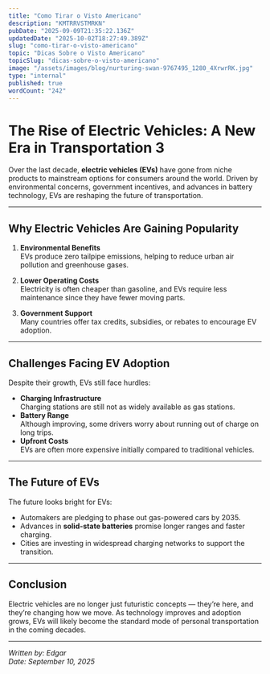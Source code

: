 ```yaml
---
title: "Como Tirar o Visto Americano"
description: "KMTRRVSTMRKN"
pubDate: "2025-09-09T21:35:22.136Z"
updatedDate: "2025-10-02T18:27:49.389Z"
slug: "como-tirar-o-visto-americano"
topic: "Dicas Sobre o Visto Americano"
topicSlug: "dicas-sobre-o-visto-americano"
image: "/assets/images/blog/nurturing-swan-9767495_1280_4XrwrRK.jpg"
type: "internal"
published: true
wordCount: "242"
---
```


# The Rise of Electric Vehicles: A New Era in Transportation 3

Over the last decade, **electric vehicles (EVs)** have gone from niche products to mainstream options for consumers around the world. Driven by environmental concerns, government incentives, and advances in battery technology, EVs are reshaping the future of transportation.

---

## Why Electric Vehicles Are Gaining Popularity

1. **Environmental Benefits**  
   EVs produce zero tailpipe emissions, helping to reduce urban air pollution and greenhouse gases.

2. **Lower Operating Costs**  
   Electricity is often cheaper than gasoline, and EVs require less maintenance since they have fewer moving parts.

3. **Government Support**  
   Many countries offer tax credits, subsidies, or rebates to encourage EV adoption.

---

## Challenges Facing EV Adoption

Despite their growth, EVs still face hurdles:

- **Charging Infrastructure**  
  Charging stations are still not as widely available as gas stations.  
- **Battery Range**  
  Although improving, some drivers worry about running out of charge on long trips.  
- **Upfront Costs**  
  EVs are often more expensive initially compared to traditional vehicles.

---

## The Future of EVs

The future looks bright for EVs:

- Automakers are pledging to phase out gas-powered cars by 2035.  
- Advances in **solid-state batteries** promise longer ranges and faster charging.  
- Cities are investing in widespread charging networks to support the transition.  

---

## Conclusion

Electric vehicles are no longer just futuristic concepts — they’re here, and they’re changing how we move. As technology improves and adoption grows, EVs will likely become the standard mode of personal transportation in the coming decades.

---

*Written by: Edgar*  
*Date: September 10, 2025*